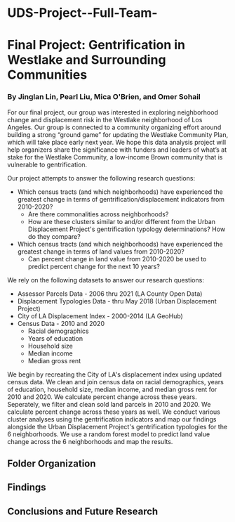 # UDS-Project--Full-Team-

# Final Project: Gentrification in Westlake and Surrounding Communities

### By Jinglan Lin, Pearl Liu, Mica O'Brien, and Omer Sohail

For our final project, our group was interested in exploring neighborhood change and displacement risk in the Westlake neighborhood of Los Angeles. Our group is connected to a community organizing effort around building a strong “ground game” for updating the Westlake Community Plan, which will take place early next year. We hope this data analysis project will help organizers share the significance with funders and leaders of what’s at stake for the Westlake Community, a low-income Brown community that is vulnerable to gentrification.  

Our project attempts to answer the following research questions: 

 - Which census tracts (and which neighborhoods) have experienced the greatest change in terms of gentrification/displacement indicators from 2010-2020? 
     - Are there commonalities across neighborhoods?
     - How are these clusters similar to and/or different from the Urban Displacement Project's gentrification typology determinations? How do they compare? 
 - Which census tracts (and which neighborhoods) have experienced the greatest change in terms of land values from 2010-2020? 
     - Can percent change in land value from 2010-2020 be used to predict percent change for the next 10 years? 

We rely on the following datasets to answer our research questions: 

 - Assessor Parcels Data - 2006 thru 2021 (LA County Open Data)
 - Displacement Typologies Data - thru May 2018 (Urban Displacement Project)
 - City of LA Displacement Index - 2000-2014 (LA GeoHub) 
 - Census Data - 2010 and 2020
    - Racial demographics 
    - Years of education
    - Household size 
    - Median income
    - Median gross rent

We begin by recreating the City of LA's displacement index using updated census data. We clean and join census data on racial demographics, years of education, household size, median income, and median gross rent for 2010 and 2020. We calculate percent change across these years. Seperately, we filter and clean sold land parcels in 2010 and 2020. We calculate percent change across these years as well. We conduct various cluster analyses using the gentrification indicators and map our findings alongside the Urban Displacement Project's gentrification typologies for the 6 neighborhoods. We use a random forest model to predict land value change across the 6 neighborhoods and map the results. 

## Folder Organization

## Findings

## Conclusions and Future Research
